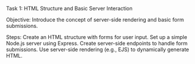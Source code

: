 Task 1: HTML Structure and Basic Server Interaction

Objective: Introduce the concept of server-side rendering and basic form submissions.

Steps:
Create an HTML structure with forms for user input.
Set up a simple Node.js server using Express. 
Create server-side endpoints to handle form submissions.
Use server-side rendering (e.g., EJS) to dynamically generate HTML.
